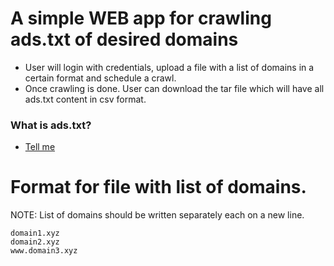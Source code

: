 # A simple WEB app for crawling ads.txt of desired domains
- User will login with credentials, upload a file with a list of domains in a certain format and schedule a crawl.
- Once crawling is done. User can download the tar file which will have all ads.txt content in csv format.

### What is ads.txt?
- [Tell me](https://github.com/kaustubhd93/adstxt-crawler/wiki/Ads.txt-concepts)  


# Format for file with list of domains.
NOTE: List of domains should be written separately each on a new line.  
```
domain1.xyz  
domain2.xyz  
www.domain3.xyz  
```

